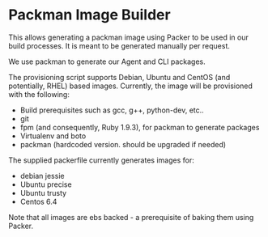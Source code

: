 # Packman Image Builder

This allows generating a packman image using Packer to be used in our build processes.
It is meant to be generated manually per request.

We use packman to generate our Agent and CLI packages.

The provisioning script supports Debian, Ubuntu and CentOS (and potentially, RHEL) based images.
Currently, the image will be provisioned with the following:

* Build prerequisites such as gcc, g++, python-dev, etc..
* git
* fpm (and consequently, Ruby 1.9.3), for packman to generate packages
* Virtualenv and boto
* packman (hardcoded version. should be upgraded if needed)

The supplied packerfile currently generates images for:

* debian jessie
* Ubuntu precise
* Ubuntu trusty
* Centos 6.4

Note that all images are ebs backed - a prerequisite of baking them using Packer.